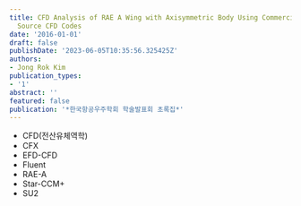 ```yaml
---
title: CFD Analysis of RAE A Wing with Axisymmetric Body Using Commercial and Open
  Source CFD Codes
date: '2016-01-01'
draft: false
publishDate: '2023-06-05T10:35:56.325425Z'
authors:
- Jong Rok Kim
publication_types:
- '1'
abstract: ''
featured: false
publication: '*한국항공우주학회 학술발표회 초록집*'
---
```


- CFD(전산유체역학)
- CFX
- EFD-CFD
- Fluent
- RAE-A
- Star-CCM+
- SU2
